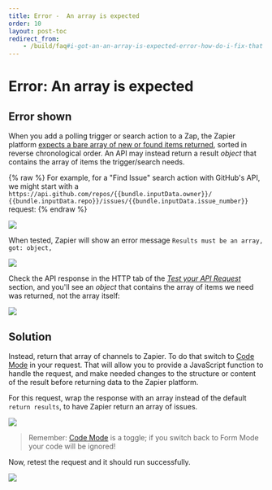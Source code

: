 ```yaml
---
title: Error -  An array is expected
order: 10
layout: post-toc
redirect_from: 
    - /build/faq#i-got-an-an-array-is-expected-error-how-do-i-fix-that
---
```


# Error: An array is expected

## Error shown

When you add a polling trigger or search action to a Zap, the Zapier platform [expects a bare array of new or found items returned](https://platform.zapier.com/build/response-types), sorted in reverse chronological order. An API may instead return a result _object_ that contains the array of items the trigger/search needs.

{% raw %}
For example, for a "Find Issue" search action with GitHub's API, we might start with a `https://api.github.com/repos/{{bundle.inputData.owner}}/ {{bundle.inputData.repo}}/issues/{{bundle.inputData.issue_number}}` request:
{% endraw %}

![](https://cdn.zappy.app/a5516cc30abee4f84a58ac5b7b3dfc76.png)

When tested, Zapier will show an error message `Results must be an array, got: object,`

![](https://cdn.zappy.app/2461b0e7f49ecf5aed90d429a59ad2bf.png)

Check the API response in the HTTP tab of the _[Test your API Request](https://platform.zapier.com/build/test-triggers-actions)_ section, and you'll see an _object_ that contains the array of items we need was returned, not the array itself:

![](https://cdn.zappy.app/d569e3a05f643a9a199b5d85dc4a4fc2.png)

## Solution

Instead, return that array of channels to Zapier. To do that switch to [Code Mode](https://platform.zapier.com/build/code-mode) in your request. That will allow you to provide a JavaScript function to handle the request, and make needed changes to the structure or content of the result before returning data to the Zapier platform.

For this request, wrap the response with an array instead of the default `return results`, to have Zapier return an array of issues.

![](https://cdn.zappy.app/3bec13fa502f47ff1e5f9bfded052b4d.png)

> Remember: [Code Mode]((https://platform.zapier.com/build/code-mode)) is a toggle; if you switch back to Form Mode your code will be ignored!

Now, retest the request and it should run successfully.

![](https://cdn.zappy.app/af56c7fed5183aed462d2e7efbf78f8c.png)